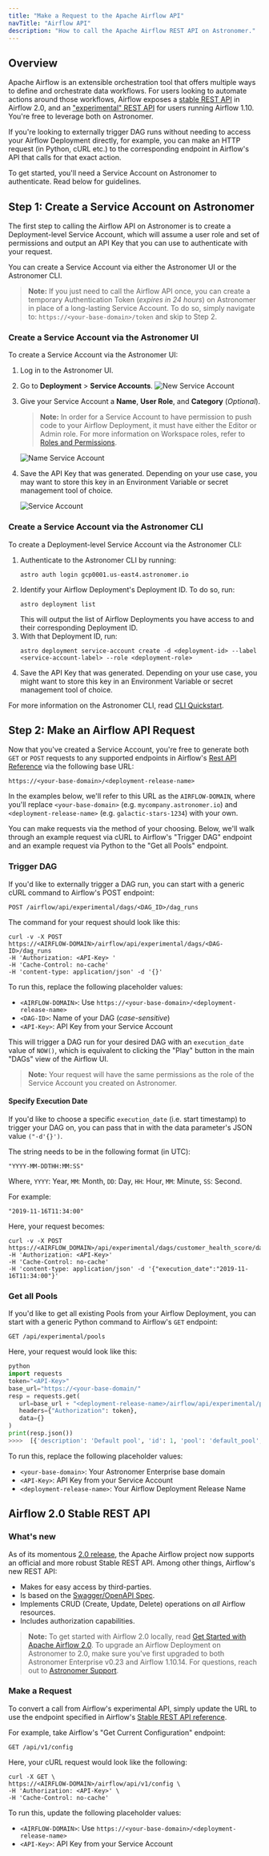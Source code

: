 ```yaml
---
title: "Make a Request to the Apache Airflow API"
navTitle: "Airflow API"
description: "How to call the Apache Airflow REST API on Astronomer."
---
```


## Overview

Apache Airflow is an extensible orchestration tool that offers multiple ways to define and orchestrate data workflows. For users looking to automate actions around those workflows, Airflow exposes a [stable REST API](https://airflow.apache.org/docs/apache-airflow/stable/stable-rest-api-ref.html) in Airflow 2.0, and an ["experimental" REST API](https://airflow.apache.org/docs/stable/rest-api-ref.html) for users running Airflow 1.10. You're free to leverage both on Astronomer.

If you're looking to externally trigger DAG runs without needing to access your Airflow Deployment directly, for example, you can make an HTTP request (in Python, cURL etc.) to the corresponding endpoint in Airflow's API that calls for that exact action.

To get started, you'll need a Service Account on Astronomer to authenticate. Read below for guidelines.

## Step 1: Create a Service Account on Astronomer

The first step to calling the Airflow API on Astronomer is to create a Deployment-level Service Account, which will assume a user role and set of permissions and output an API Key that you can use to authenticate with your request.

You can create a Service Account via either the Astronomer UI or the Astronomer CLI.

> **Note:** If you just need to call the Airflow API once, you can create a temporary Authentication Token (_expires in 24 hours_) on Astronomer in place of a long-lasting Service Account. To do so, simply navigate to: `https://<your-base-domain>/token` and skip to Step 2.

### Create a Service Account via the Astronomer UI

To create a Service Account via the Astronomer UI:

1. Log in to the Astronomer UI.
2. Go to **Deployment** > **Service Accounts**.
   ![New Service Account](https://assets2.astronomer.io/main/docs/ci-cd/ci-cd-new-service-account.png)
3. Give your Service Account a **Name**, **User Role**, and **Category** (_Optional_).
   > **Note:** In order for a Service Account to have permission to push code to your Airflow Deployment, it must have either the Editor or Admin role. For more information on Workspace roles, refer to [Roles and Permissions](/docs/enterprise/v0.26/manage-astronomer/workspace-permissions/).

   ![Name Service Account](https://assets2.astronomer.io/main/docs/ci-cd/ci-cd-name-service-account.png)
4. Save the API Key that was generated. Depending on your use case, you may want to store this key in an Environment Variable or secret management tool of choice.

   ![Service Account](https://assets2.astronomer.io/main/docs/ci-cd/ci-cd-api-key.png)

### Create a Service Account via the Astronomer CLI

To create a Deployment-level Service Account via the Astronomer CLI:

1. Authenticate to the Astronomer CLI by running:
   ```
   astro auth login gcp0001.us-east4.astronomer.io
   ```
2. Identify your Airflow Deployment's Deployment ID. To do so, run:
   ```
   astro deployment list
   ```
   This will output the list of Airflow Deployments you have access to and their corresponding Deployment ID.
3. With that Deployment ID, run:
   ```
   astro deployment service-account create -d <deployment-id> --label <service-account-label> --role <deployment-role>
   ```
4.  Save the API Key that was generated. Depending on your use case, you might want to store this key in an Environment Variable or secret management tool of choice.

For more information on the Astronomer CLI, read [CLI Quickstart](https://www.astronomer.io/docs/enterprise/v0.26/develop/cli-quickstart).

## Step 2: Make an Airflow API Request

Now that you've created a Service Account, you're free to generate both `GET` or `POST` requests to any supported endpoints in Airflow's [Rest API Reference](https://airflow.apache.org/docs/stable/rest-api-ref.html) via the following base URL:

```
https://<your-base-domain>/<deployment-release-name>
```

In the examples below, we'll refer to this URL as the `AIRFLOW-DOMAIN`, where you'll replace `<your-base-domain>` (e.g. `mycompany.astronomer.io`) and `<deployment-release-name>` (e.g. `galactic-stars-1234`) with your own.

You can make requests via the method of your choosing. Below, we'll walk through an example request via cURL to Airflow's "Trigger DAG" endpoint and an example request via Python to the "Get all Pools" endpoint.

### Trigger DAG

If you'd like to externally trigger a DAG run, you can start with a generic cURL command to Airflow's POST endpoint:

```
POST /airflow/api/experimental/dags/<DAG_ID>/dag_runs
```

The command for your request should look like this:

```
curl -v -X POST
https://<AIRFLOW-DOMAIN>/airflow/api/experimental/dags/<DAG-ID>/dag_runs
-H 'Authorization: <API-Key> '
-H 'Cache-Control: no-cache'
-H 'content-type: application/json' -d '{}'
```

To run this, replace the following placeholder values:

- `<AIRFLOW-DOMAIN>`: Use `https://<your-base-domain>/<deployment-release-name>`
- `<DAG-ID>`: Name of your DAG (_case-sensitive_)
- `<API-Key>`: API Key from your Service Account

This will trigger a DAG run for your desired DAG with an `execution_date` value of `NOW()`, which is equivalent to clicking the "Play" button in the main "DAGs" view of the Airflow UI.

> **Note:** Your request will have the same permissions as the role of the Service Account you created on Astronomer.

#### Specify Execution Date

If you'd like to choose a specific `execution_date` (i.e. start timestamp) to trigger your DAG on, you can pass that in with the data parameter's JSON value `("-d'{}')`.

The string needs to be in the following format (in UTC):

```
"YYYY-MM-DDTHH:MM:SS"
```

Where, `YYYY`: Year, `MM`: Month, `DD`: Day, `HH`: Hour, `MM`: Minute, `SS`: Second.

For example:

```
"2019-11-16T11:34:00"
```

Here, your request becomes:

```
curl -v -X POST
https://<AIRFLOW_DOMAIN>/api/experimental/dags/customer_health_score/dag_runs
-H 'Authorization: <API-Key>'
-H 'Cache-Control: no-cache'
-H 'content-type: application/json' -d '{"execution_date":"2019-11-16T11:34:00"}'
```

### Get all Pools

If you'd like to get all existing Pools from your Airflow Deployment, you can start with a generic Python command to Airflow's `GET` endpoint:

```
GET /api/experimental/pools
```

Here, your request would look like this:

```python
python
import requests
token="<API-Key>"
base_url="https://<your-base-domain/"
resp = requests.get(
   url=base_url + "<deployment-release-name>/airflow/api/experimental/pools",
   headers={"Authorization": token},
   data={}
)
print(resp.json())
>>>>  [{'description': 'Default pool', 'id': 1, 'pool': 'default_pool', 'slots': 128}]
```

To run this, replace the following placeholder values:

- `<your-base-domain>`: Your Astronomer Enterprise base domain
- `<API-Key>`: API Key from your Service Account
- `<deployment-release-name>`: Your Airflow Deployment Release Name

## Airflow 2.0 Stable REST API

### What's new

As of its momentous [2.0 release](https://www.astronomer.io/blog/introducing-airflow-2-0), the Apache Airflow project now supports an official and more robust Stable REST API. Among other things, Airflow's new REST API:

* Makes for easy access by third-parties.
* Is based on the [Swagger/OpenAPI Spec](https://swagger.io/specification/).
* Implements CRUD (Create, Update, Delete) operations on *all* Airflow resources.
* Includes authorization capabilities.

> **Note:** To get started with Airflow 2.0 locally, read [Get Started with Apache Airflow 2.0](https://www.astronomer.io/guides/get-started-airflow-2). To upgrade an Airflow Deployment on Astronomer to 2.0, make sure you've first upgraded to both Astronomer Enterprise v0.23 and Airflow 1.10.14. For questions, reach out to [Astronomer Support](https://support.astronomer.io). 

### Make a Request

To convert a call from Airflow's experimental API, simply update the URL to use the endpoint specified in Airflow's [Stable REST API reference](https://airflow.apache.org/docs/apache-airflow/stable/stable-rest-api-ref.html).

For example, take Airflow's "Get Current Configuration" endpoint:

```
GET /api/v1/config
```

Here, your cURL request would look like the following:

```
curl -X GET \
https://<AIRFLOW-DOMAIN>/airflow/api/v1/config \
-H 'Authorization: <API-Key>' \
-H 'Cache-Control: no-cache'
```

To run this, update the following placeholder values:

- `<AIRFLOW-DOMAIN>`: Use `https://<your-base-domain>/<deployment-release-name>`
- `<API-Key>`: API Key from your Service Account
